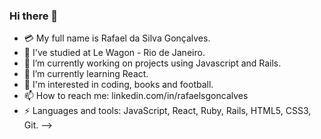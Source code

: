 ### Hi there 👋

- 💳 My full name is Rafael da Silva Gonçalves.
- 🏫 I've studied at Le Wagon - Rio de Janeiro.
- 🔭 I’m currently working on projects using Javascript and Rails.
- 🌱 I’m currently learning React.
- 🧐 I'm interested in coding, books and football.
- 📫 How to reach me: linkedin.com/in/rafaelsgoncalves
- ⚡ Languages and tools: JavaScript, React, Ruby, Rails, HTML5, CSS3, Git.
-->
